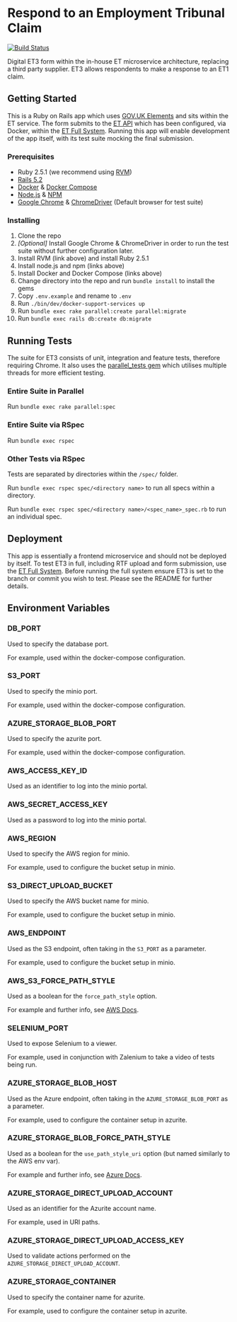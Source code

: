 # Respond to an Employment Tribunal Claim
[![Build Status](https://travis-ci.org/ministryofjustice/et3.svg?branch=develop)](https://travis-ci.org/ministryofjustice/et3)

Digital ET3 form within the in-house ET microservice architecture, replacing a third party supplier. ET3 allows respondents to make a response to an ET1 claim.

## Getting Started
This is a Ruby on Rails app which uses [GOV.UK Elements](https://github.com/alphagov/govuk_elements) and sits within the ET service.
The form submits to the [ET API](https://github.com/ministryofjustice/et_api) which has been configured, via Docker, within the [ET Full System](https://github.com/ministryofjustice/et-full-system).
Running this app will enable development of the app itself, with its test suite mocking the final submission.

### Prerequisites
* Ruby 2.5.1 (we recommend using [RVM](https://rvm.io/))
* [Rails 5.2](https://rubygems.org/gems/rails)
* [Docker](https://docs.docker.com/install/) & [Docker Compose](https://docs.docker.com/compose/install/)
* [Node.js](https://nodejs.org/en/) & [NPM](https://www.npmjs.com/get-npm)
* [Google Chrome](https://www.google.com/chrome/) & [ChromeDriver](http://chromedriver.chromium.org/) (Default browser for test suite)

### Installing
1) Clone the repo
1) _[Optional]_ Install Google Chrome & ChromeDriver in order to run the test suite without further configuration later.
1) Install RVM (link above) and install Ruby 2.5.1
1) Install node.js and npm (links above)
1) Install Docker and Docker Compose (links above)
1) Change directory into the repo and run `bundle install` to install the gems
1) Copy `.env.example` and rename to `.env`
1) Run `./bin/dev/docker-support-services up`
1) Run `bundle exec rake parallel:create parallel:migrate`
1) Run `bundle exec rails db:create db:migrate`

## Running Tests

The suite for ET3 consists of unit, integration and feature tests, therefore requiring Chrome.
It also uses the [parallel_tests gem](https://github.com/grosser/parallel_tests) which utilises multiple threads for more efficient testing.

### Entire Suite in Parallel

Run `bundle exec rake parallel:spec`

### Entire Suite via RSpec

Run `bundle exec rspec`

### Other Tests via RSpec

Tests are separated by directories within the `/spec/` folder.

Run `bundle exec rspec spec/<directory name>` to run all specs within a directory.

Run `bundle exec rspec spec/<directory name>/<spec_name>_spec.rb` to run an individual spec.

## Deployment

This app is essentially a frontend microservice and should not be deployed by itself.
To test ET3 in full, including RTF upload and form submission, use the [ET Full System](https://github.com/ministryofjustice/et-full-system).
Before running the full system ensure ET3 is set to the branch or commit you wish to test.
Please see the README for further details.

## Environment Variables

### DB_PORT

Used to specify the database port.
 
For example, used within the docker-compose configuration.

### S3_PORT

Used to specify the minio port.
 
For example, used within the docker-compose configuration.

### AZURE_STORAGE_BLOB_PORT

Used to specify the azurite port.

For example, used within the docker-compose configuration.

### AWS_ACCESS_KEY_ID

Used as an identifier to log into the minio portal.

### AWS_SECRET_ACCESS_KEY

Used as a password to log into the minio portal.

### AWS_REGION

Used to specify the AWS region for minio.

For example, used to configure the bucket setup in minio.

### S3_DIRECT_UPLOAD_BUCKET

Used to specify the AWS bucket name for minio.

For example, used to configure the bucket setup in minio.

### AWS_ENDPOINT

Used as the S3 endpoint, often taking in the `S3_PORT` as a parameter.

For example, used to configure the bucket setup in minio.

### AWS_S3_FORCE_PATH_STYLE

Used as a boolean for the `force_path_style` option. 

For example and further info, see [AWS Docs](https://docs.aws.amazon.com/sdkforruby/api/Aws/S3/Client.html).

### SELENIUM_PORT

Used to expose Selenium to a viewer.

For example, used in conjunction with Zalenium to take a video of tests being run.

### AZURE_STORAGE_BLOB_HOST

Used as the Azure endpoint, often taking in the `AZURE_STORAGE_BLOB_PORT` as a parameter.

For example, used to configure the container setup in azurite.

### AZURE_STORAGE_BLOB_FORCE_PATH_STYLE

Used as a boolean for the `use_path_style_uri` option (but named similarly to the AWS env var).

For example and further info, see [Azure Docs](https://azure.github.io/azure-storage-ruby/Azure/Storage/Blob/BlobService.html).

### AZURE_STORAGE_DIRECT_UPLOAD_ACCOUNT

Used as an identifier for the Azurite account name.

For example, used in URI paths.

### AZURE_STORAGE_DIRECT_UPLOAD_ACCESS_KEY

Used to validate actions performed on the `AZURE_STORAGE_DIRECT_UPLOAD_ACCOUNT`.

### AZURE_STORAGE_CONTAINER

Used to specify the container name for azurite.

For example, used to configure the container setup in azurite.
